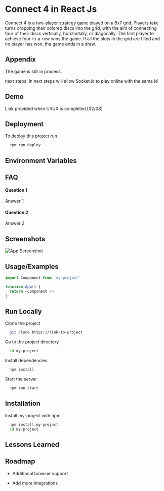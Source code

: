 # Connect 4 in React Js

Connect 4 is a two-player strategy game played on a 6x7 grid. Players take turns dropping their colored discs into the grid, with the aim of connecting four of their discs vertically, horizontally, or diagonally. The first player to achieve four-in-a-row wins the game. If all the slots in the grid are filled and no player has won, the game ends in a draw.


## Appendix

The game is still in process.

next steps:
 in next steps will allow Socket.io to play online with the same id 


## Demo

Link provided when UI/UX is completed [02/08]


## Deployment

To deploy this project run

```bash
  npm run deploy
```


## Environment Variables



## FAQ

#### Question 1

Answer 1

#### Question 2

Answer 2


## Screenshots

![App Screenshot](https://via.placeholder.com/468x300?text=App+Screenshot+Here)


## Usage/Examples

```javascript
import Component from 'my-project'

function App() {
  return <Component />
}
```


## Run Locally

Clone the project

```bash
  git clone https://link-to-project
```

Go to the project directory

```bash
  cd my-project
```

Install dependencies

```bash
  npm install
```

Start the server

```bash
  npm run start
```


## Installation

Install my-project with npm

```bash
  npm install my-project
  cd my-project
```
    
## Lessons Learned




## Roadmap

- Additional browser support

- Add more integrations
